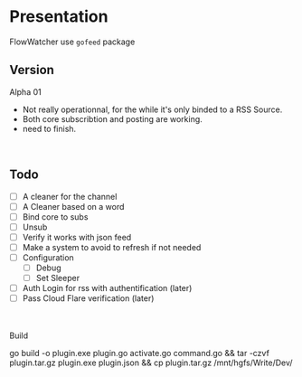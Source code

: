 # Presentation
FlowWatcher use `gofeed` package

## Version
Alpha 01
- Not really operationnal, for the while it's only binded to a RSS Source.
- Both core subscribtion and posting are working.
- need to finish.

<br>

## Todo
- [ ] A cleaner for the channel
- [ ] A Cleaner based on a word
- [ ] Bind core to subs
- [ ] Unsub
- [ ] Verify it works with json feed
- [ ] Make a system to avoid to refresh if not needed
- [ ] Configuration
  - [ ] Debug
  - [ ] Set Sleeper
- [ ] Auth Login for rss with authentification (later)
- [ ]   Pass Cloud Flare verification (later)

<br>
<br
  
# Build
go build -o plugin.exe plugin.go activate.go command.go && tar -czvf plugin.tar.gz plugin.exe plugin.json && cp plugin.tar.gz /mnt/hgfs/Write/Dev/
